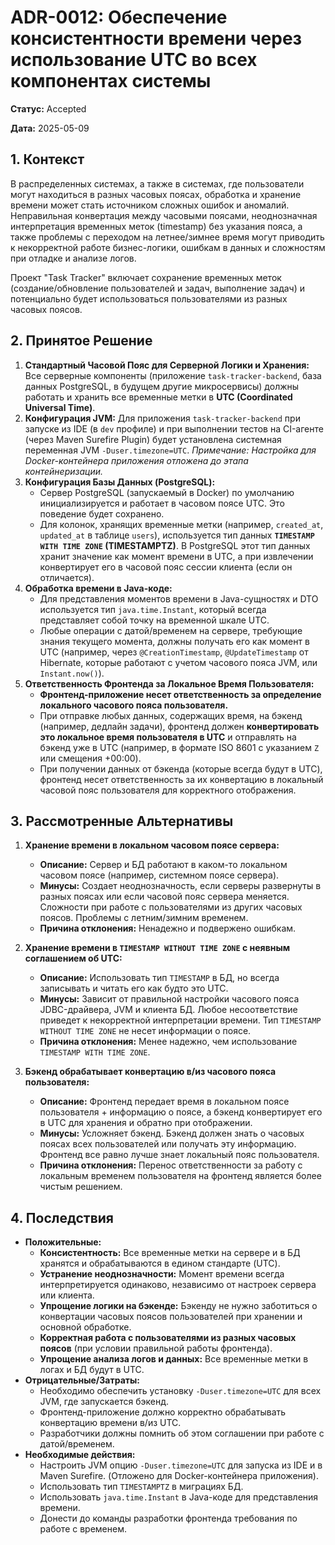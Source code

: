 # ADR-0012: Обеспечение консистентности времени через использование UTC во всех компонентах системы

**Статус:** Accepted

**Дата:** 2025-05-09

## 1. Контекст

В распределенных системах, а также в системах, где пользователи могут находиться в разных часовых поясах, обработка и хранение времени может стать источником сложных ошибок и аномалий. Неправильная конвертация между часовыми поясами, неоднозначная интерпретация временных меток (timestamp) без указания пояса, а также проблемы с переходом на летнее/зимнее время могут приводить к некорректной работе бизнес-логики, ошибкам в данных и сложностям при отладке и анализе логов.

Проект "Task Tracker" включает сохранение временных меток (создание/обновление пользователей и задач, выполнение задач) и потенциально будет использоваться пользователями из разных часовых поясов.

## 2. Принятое Решение

1.  **Стандартный Часовой Пояс для Серверной Логики и Хранения:** Все серверные компоненты (приложение `task-tracker-backend`, база данных PostgreSQL, в будущем другие микросервисы) должны работать и хранить все временные метки в **UTC (Coordinated Universal Time)**.
2.  **Конфигурация JVM:** Для приложения `task-tracker-backend` при запуске из IDE (в `dev` профиле) и при выполнении тестов на CI-агенте (через Maven Surefire Plugin) будет установлена системная переменная JVM `-Duser.timezone=UTC`. *Примечание: Настройка для Docker-контейнера приложения отложена до этапа контейнеризации.*
3.  **Конфигурация Базы Данных (PostgreSQL):**
    *   Сервер PostgreSQL (запускаемый в Docker) по умолчанию инициализируется и работает в часовом поясе UTC. Это поведение будет сохранено.
    *   Для колонок, хранящих временные метки (например, `created_at`, `updated_at` в таблице `users`), используется тип данных **`TIMESTAMP WITH TIME ZONE` (TIMESTAMPTZ)**. В PostgreSQL этот тип данных хранит значение как момент времени в UTC, а при извлечении конвертирует его в часовой пояс сессии клиента (если он отличается).
4.  **Обработка времени в Java-коде:**
    *   Для представления моментов времени в Java-сущностях и DTO используется тип `java.time.Instant`, который всегда представляет собой точку на временной шкале UTC.
    *   Любые операции с датой/временем на сервере, требующие знания текущего момента, должны получать его как момент в UTC (например, через `@CreationTimestamp`, `@UpdateTimestamp` от Hibernate, которые работают с учетом часового пояса JVM, или `Instant.now()`).
5.  **Ответственность Фронтенда за Локальное Время Пользователя:**
    *   **Фронтенд-приложение несет ответственность за определение локального часового пояса пользователя.**
    *   При отправке любых данных, содержащих время, на бэкенд (например, дедлайн задачи), фронтенд должен **конвертировать это локальное время пользователя в UTC** и отправлять на бэкенд уже в UTC (например, в формате ISO 8601 с указанием `Z` или смещения +00:00).
    *   При получении данных от бэкенда (которые всегда будут в UTC), фронтенд несет ответственность за их конвертацию в локальный часовой пояс пользователя для корректного отображения.

## 3. Рассмотренные Альтернативы

1.  **Хранение времени в локальном часовом поясе сервера:**
    *   **Описание:** Сервер и БД работают в каком-то локальном часовом поясе (например, системном поясе сервера).
    *   **Минусы:** Создает неоднозначность, если серверы развернуты в разных поясах или если часовой пояс сервера меняется. Сложности при работе с пользователями из других часовых поясов. Проблемы с летним/зимним временем.
    *   **Причина отклонения:** Ненадежно и подвержено ошибкам.

2.  **Хранение времени в `TIMESTAMP WITHOUT TIME ZONE` с неявным соглашением об UTC:**
    *   **Описание:** Использовать тип `TIMESTAMP` в БД, но всегда записывать и читать его как будто это UTC.
    *   **Минусы:** Зависит от правильной настройки часового пояса JDBC-драйвера, JVM и клиента БД. Любое несоответствие приведет к некорректной интерпретации времени. Тип `TIMESTAMP WITHOUT TIME ZONE` не несет информации о поясе.
    *   **Причина отклонения:** Менее надежно, чем использование `TIMESTAMP WITH TIME ZONE`.

3.  **Бэкенд обрабатывает конвертацию в/из часового пояса пользователя:**
    *   **Описание:** Фронтенд передает время в локальном поясе пользователя + информацию о поясе, а бэкенд конвертирует его в UTC для хранения и обратно при отображении.
    *   **Минусы:** Усложняет бэкенд. Бэкенд должен знать о часовых поясах всех пользователей или получать эту информацию. Фронтенд все равно лучше знает локальный пояс пользователя.
    *   **Причина отклонения:** Перенос ответственности за работу с локальным временем пользователя на фронтенд является более чистым решением.

## 4. Последствия

*   **Положительные:**
    *   **Консистентность:** Все временные метки на сервере и в БД хранятся и обрабатываются в едином стандарте (UTC).
    *   **Устранение неоднозначности:** Момент времени всегда интерпретируется одинаково, независимо от настроек сервера или клиента.
    *   **Упрощение логики на бэкенде:** Бэкенду не нужно заботиться о конвертации часовых поясов пользователей при хранении и основной обработке.
    *   **Корректная работа с пользователями из разных часовых поясов** (при условии правильной работы фронтенда).
    *   **Упрощение анализа логов и данных:** Все временные метки в логах и БД будут в UTC.
*   **Отрицательные/Затраты:**
    *   Необходимо обеспечить установку `-Duser.timezone=UTC` для всех JVM, где запускается бэкенд.
    *   Фронтенд-приложение должно корректно обрабатывать конвертацию времени в/из UTC.
    *   Разработчики должны помнить об этом соглашении при работе с датой/временем.
*   **Необходимые действия:**
    *   Настроить JVM опцию `-Duser.timezone=UTC` для запуска из IDE и в Maven Surefire. (Отложено для Docker-контейнера приложения).
    *   Использовать тип `TIMESTAMPTZ` в миграциях БД.
    *   Использовать `java.time.Instant` в Java-коде для представления времени.
    *   Донести до команды разработки фронтенда требования по работе с временем.
